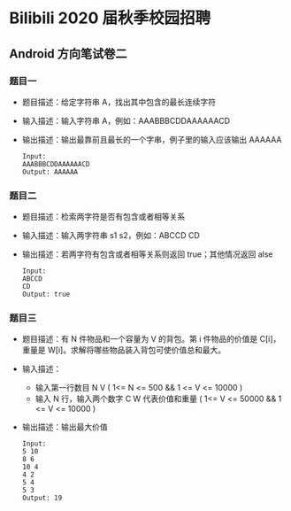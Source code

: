 # Bilibili 2020 届秋季校园招聘

##  Android 方向笔试卷二
### 题目一
- 题目描述：给定字符串 A，找出其中包含的最长连续字符
- 输入描述：输入字符串 A，例如：AAABBBCDDAAAAAACD
- 输出描述：输出最靠前且最长的一个字串，例子里的输入应该输出 AAAAAA

	```
	Input: 
	AAABBBCDDAAAAAACD
	Output: AAAAAA
	```

### 题目二
- 题目描述：检索两字符是否有包含或者相等关系
- 输入描述：输入两字符串 s1 s2，例如：ABCCD CD
- 输出描述：若两字符有包含或者相等关系则返回 true；其他情况返回 alse

	```
	Input:
	ABCCD
	CD
	Output: true
	```
	
### 题目三
- 题目描述：有 N 件物品和一个容量为 V 的背包。第 i 件物品的价值是 C[i]，重量是 W[i]。求解将哪些物品装入背包可使价值总和最大。
- 输入描述：
	- 输入第一行数目 N V ( 1<= N <= 500 && 1 <= V <= 10000 )
	- 输入 N 行，输入两个数字 C W 代表价值和重量 ( 1<= V <= 50000 && 1 <= V <= 10000 )
- 输出描述：输出最大价值

	```
	Input:
	5 10
	8 6
	10 4
	4 2
	5 4
	5 3
	Output: 19
	```